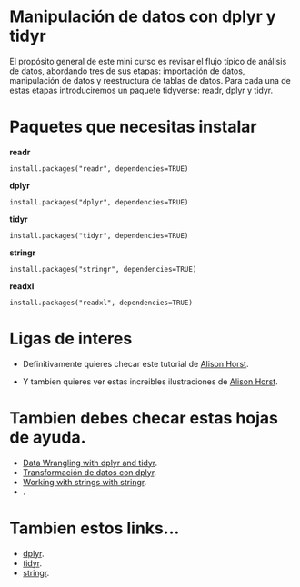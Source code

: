 # Manipulación de datos con dplyr y tidyr

El propósito general de este mini curso es revisar el flujo típico de análisis de datos, abordando tres de sus etapas: importación de datos, manipulación de datos y reestructura de tablas de datos. Para cada una de estas etapas introduciremos un paquete tidyverse: readr, dplyr y tidyr. 

# Paquetes que necesitas instalar 

**readr** 

``install.packages("readr", dependencies=TRUE)``

**dplyr**

``install.packages("dplyr", dependencies=TRUE)``

**tidyr**

``install.packages("tidyr", dependencies=TRUE)``

**stringr**

``install.packages("stringr", dependencies=TRUE)``

**readxl**

``install.packages("readxl", dependencies=TRUE)``

# Ligas de interes

- Definitivamente quieres checar este tutorial de [Alison Horst](https://www.allisonhorst.com/post/2021-02-08-dplyr-learnr/).

- Y tambien quieres ver estas increibles ilustraciones de [Alison Horst](https://github.com/allisonhorst/stats-illustrations).

# Tambien debes checar estas hojas de ayuda.

- [Data Wrangling with dplyr and tidyr](https://www.rstudio.com/wp-content/uploads/2015/02/data-wrangling-cheatsheet.pdf).
- [Transformación de datos con dplyr](https://raw.githubusercontent.com/rstudio/cheatsheets/main/translations/spanish/data-transformation_es.pdf).
- [Working with strings with stringr](https://evoldyn.gitlab.io/evomics-2018/ref-sheets/R_strings.pdf).
- []().

# Tambien estos links...

- [dplyr](https://dplyr.tidyverse.org/).
- [tidyr](https://tidyr.tidyverse.org/).
- [stringr](https://stringr.tidyverse.org/).
















